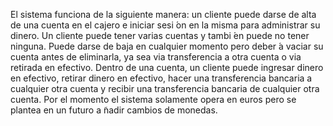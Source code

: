El sistema funciona de la siguiente manera: un cliente puede darse de alta de una cuenta en el cajero e iniciar sesi ́on en la
misma para administrar su dinero. Un cliente puede tener varias cuentas y tambi ́en puede no tener ninguna. Puede darse
de baja en cualquier momento pero deber ́a vaciar su cuenta antes de eliminarla, ya sea via transferencia a otra cuenta o
via retirada en efectivo.
Dentro de una cuenta, un cliente puede ingresar dinero en efectivo, retirar dinero en efectivo, hacer una transferencia
bancaria a cualquier otra cuenta y recibir una transferencia bancaria de cualquier otra cuenta. Por el momento el sistema
solamente opera en euros pero se plantea en un futuro a ̃nadir cambios de monedas.
